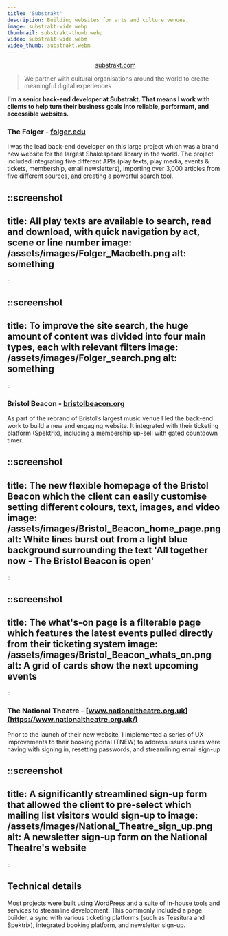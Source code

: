 ```yaml
---
title: 'Substrakt'
description: Building websites for arts and culture venues.
image: substrakt-wide.webp
thumbnail: substrakt-thumb.webp
video: substrakt-wide.webm
video_thumb: substrakt.webm
---
```


<p style="text-align:center;"><a class="button" href="https://substrakt.com/">substrakt.com</a></p>

> We partner with cultural organisations around the world to create meaningful digital experiences

**I'm a senior back-end developer at Substrakt. That means I work with clients to help turn their business goals into reliable, performant, and accessible websites.**


### The Folger - [folger.edu](https://folger.edu/)

I was the lead back-end developer on this large project which was a brand new website for the largest Shakespeare library in the world. The project included integrating five different APIs (play texts, play media, events & tickets, membership, email newsletters), importing over 3,000 articles from five different sources, and creating a powerful search tool.

::screenshot
---
title: All play texts are available to search, read and download, with quick navigation by act, scene or line number
image: /assets/images/Folger_Macbeth.png
alt: something
---
::

::screenshot
---
title: To improve the site search, the huge amount of content was divided into four main types, each with relevant filters
image: /assets/images/Folger_search.png
alt: something
---
::

### Bristol Beacon - [bristolbeacon.org](https://bristolbeacon.org/)

As part of the rebrand of Bristol’s largest music venue I led the back-end work to build a new and engaging website. It integrated with their ticketing platform (Spektrix), including a membership up-sell with gated countdown timer.

::screenshot
---
title: The new flexible homepage of the Bristol Beacon which the client can easily customise setting different colours, text, images, and video
image: /assets/images/Bristol_Beacon_home_page.png
alt: White lines burst out from a light blue background surrounding the text 'All together now - The Bristol Beacon is open'
---
::

::screenshot
---
title: The what's-on page is a filterable page which features the latest events pulled directly from their ticketing system
image: /assets/images/Bristol_Beacon_whats_on.png
alt: A grid of cards show the next upcoming events
---
::

### The National Theatre - [www.nationaltheatre.org.uk](https://www.nationaltheatre.org.uk/)

Prior to the launch of their new website, I implemented a series of UX improvements to their booking portal (TNEW) to address issues users were having with signing in, resetting passwords, and streamlining email sign-up

::screenshot
---
title: A significantly streamlined sign-up form that allowed the client to pre-select which mailing list visitors would sign-up to
image: /assets/images/National_Theatre_sign_up.png
alt: A newsletter sign-up form on the National Theatre's website
---
::


## Technical details

Most projects were built using WordPress and a suite of in-house tools and services to streamline development. This commonly included a page builder, a sync with various ticketing platforms (such as Tessitura and Spektrix), integrated booking platform, and newsletter sign-up.